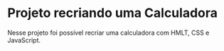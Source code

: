# Projeto recriando uma Calculadora
Nesse projeto foi possível recriar uma calculadora com HMLT, CSS e JavaScript.

